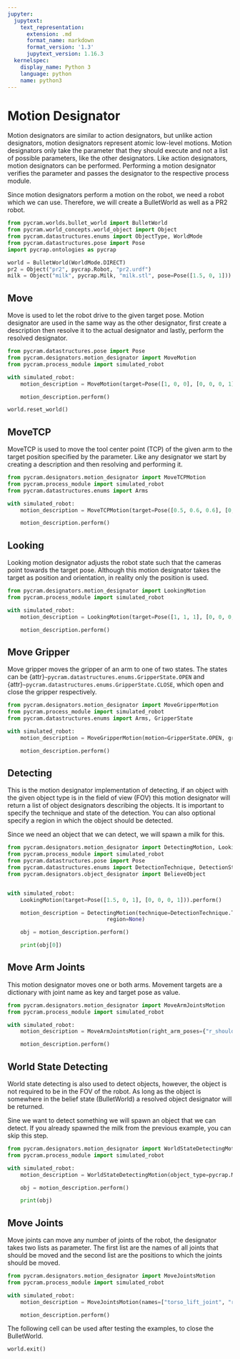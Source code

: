 ```yaml
---
jupyter:
  jupytext:
    text_representation:
      extension: .md
      format_name: markdown
      format_version: '1.3'
      jupytext_version: 1.16.3
  kernelspec:
    display_name: Python 3
    language: python
    name: python3
---
```


# Motion Designator

Motion designators are similar to action designators, but unlike action designators, motion designators represent atomic
low-level motions. Motion designators only take the parameter that they should execute and not a list of possible
parameters, like the other designators. Like action designators, motion designators can be performed. Performing a motion
designator verifies the parameter and passes the designator to the respective process module.

Since motion designators perform a motion on the robot, we need a robot which we can use. Therefore, we will create a
BulletWorld as well as a PR2 robot.

```python
from pycram.worlds.bullet_world import BulletWorld
from pycram.world_concepts.world_object import Object
from pycram.datastructures.enums import ObjectType, WorldMode
from pycram.datastructures.pose import Pose
import pycrap.ontologies as pycrap

world = BulletWorld(WorldMode.DIRECT)
pr2 = Object("pr2", pycrap.Robot, "pr2.urdf")
milk = Object("milk", pycrap.Milk, "milk.stl", pose=Pose([1.5, 0, 1]))
```

## Move

Move is used to let the robot drive to the given target pose. Motion designator are used in the same way as the other
designator, first create a description then resolve it to the actual designator and lastly, perform the resolved
designator.

```python
from pycram.datastructures.pose import Pose
from pycram.designators.motion_designator import MoveMotion
from pycram.process_module import simulated_robot

with simulated_robot:
    motion_description = MoveMotion(target=Pose([1, 0, 0], [0, 0, 0, 1]))

    motion_description.perform()
```

```python
world.reset_world()
```

## MoveTCP

MoveTCP is used to move the tool center point (TCP) of the given arm to the target position specified by the parameter.
Like any designator we start by creating a description and then resolving and performing it.

```python
from pycram.designators.motion_designator import MoveTCPMotion
from pycram.process_module import simulated_robot
from pycram.datastructures.enums import Arms

with simulated_robot:
    motion_description = MoveTCPMotion(target=Pose([0.5, 0.6, 0.6], [0, 0, 0, 1]), arm=Arms.LEFT)

    motion_description.perform()
```

## Looking

Looking motion designator adjusts the robot state such that the cameras point towards the target pose. Although this
motion designator takes the target as position and orientation, in reality only the position is used.

```python
from pycram.designators.motion_designator import LookingMotion
from pycram.process_module import simulated_robot

with simulated_robot:
    motion_description = LookingMotion(target=Pose([1, 1, 1], [0, 0, 0, 1]))

    motion_description.perform()
```

## Move Gripper

Move gripper moves the gripper of an arm to one of two states. The states can be {attr}`~pycram.datastructures.enums.GripperState.OPEN`  and {attr}`~pycram.datastructures.enums.GripperState.CLOSE`, which open
and close the gripper respectively.

```python
from pycram.designators.motion_designator import MoveGripperMotion
from pycram.process_module import simulated_robot
from pycram.datastructures.enums import Arms, GripperState

with simulated_robot:
    motion_description = MoveGripperMotion(motion=GripperState.OPEN, gripper=Arms.LEFT)

    motion_description.perform()
```

## Detecting

This is the motion designator implementation of detecting, if an object with the given object type is in the field of
view (FOV) this motion designator will return a list of  object designators describing the objects. It is important to specify the 
technique and state of the detection. You can also optional specify a region in which the object should be detected.


Since we need an object that we can detect, we will spawn a milk for this.

```python
from pycram.designators.motion_designator import DetectingMotion, LookingMotion
from pycram.process_module import simulated_robot
from pycram.datastructures.pose import Pose
from pycram.datastructures.enums import DetectionTechnique, DetectionState
from pycram.designators.object_designator import BelieveObject


with simulated_robot:
    LookingMotion(target=Pose([1.5, 0, 1], [0, 0, 0, 1])).perform()

    motion_description = DetectingMotion(technique=DetectionTechnique.TYPES,state=DetectionState.START, object_designator_description=BelieveObject(types=[pycrap.Milk]),
                               region=None)

    obj = motion_description.perform()

    print(obj[0])
```

## Move Arm Joints

This motion designator moves one or both arms. Movement targets are a dictionary with joint name as key and target pose
as value.

```python
from pycram.designators.motion_designator import MoveArmJointsMotion
from pycram.process_module import simulated_robot

with simulated_robot:
    motion_description = MoveArmJointsMotion(right_arm_poses={"r_shoulder_pan_joint": -0.7})

    motion_description.perform()
```

## World State Detecting

World state detecting is also used to detect objects, however, the object is not required to be in the FOV of the robot.
As long as the object is somewhere in the belief state (BulletWorld) a resolved object designator will be returned.

Sine we want to detect something we will spawn an object that we can detect. If you already spawned the milk from the
previous example, you can skip this step.

```python
from pycram.designators.motion_designator import WorldStateDetectingMotion
from pycram.process_module import simulated_robot

with simulated_robot:
    motion_description = WorldStateDetectingMotion(object_type=pycrap.Milk)

    obj = motion_description.perform()

    print(obj)
```

## Move Joints

Move joints can move any number of joints of the robot, the designator takes two lists as parameter. The first list are
the names of all joints that should be moved and the second list are the positions to which the joints should be moved.

```python
from pycram.designators.motion_designator import MoveJointsMotion
from pycram.process_module import simulated_robot

with simulated_robot:
    motion_description = MoveJointsMotion(names=["torso_lift_joint", "r_shoulder_pan_joint"], positions=[0.2, -1.2])

    motion_description.perform()
```

The following cell can be used after testing the examples, to close the BulletWorld.

```python
world.exit()
```